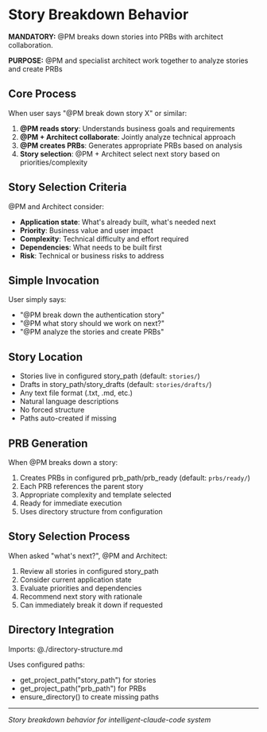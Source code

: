 # Story Breakdown Behavior

**MANDATORY:** @PM breaks down stories into PRBs with architect collaboration.

**PURPOSE:** @PM and specialist architect work together to analyze stories and create PRBs

## Core Process

When user says "@PM break down story X" or similar:
1. **@PM reads story**: Understands business goals and requirements
2. **@PM + Architect collaborate**: Jointly analyze technical approach
3. **@PM creates PRBs**: Generates appropriate PRBs based on analysis
4. **Story selection**: @PM + Architect select next story based on priorities/complexity

## Story Selection Criteria

@PM and Architect consider:
- **Application state**: What's already built, what's needed next
- **Priority**: Business value and user impact
- **Complexity**: Technical difficulty and effort required
- **Dependencies**: What needs to be built first
- **Risk**: Technical or business risks to address

## Simple Invocation

User simply says:
- "@PM break down the authentication story"
- "@PM what story should we work on next?"
- "@PM analyze the stories and create PRBs"

## Story Location

- Stories live in configured story_path (default: `stories/`)
- Drafts in story_path/story_drafts (default: `stories/drafts/`)
- Any text file format (.txt, .md, etc.)
- Natural language descriptions
- No forced structure
- Paths auto-created if missing

## PRB Generation

When @PM breaks down a story:
1. Creates PRBs in configured prb_path/prb_ready (default: `prbs/ready/`)
2. Each PRB references the parent story
3. Appropriate complexity and template selected
4. Ready for immediate execution
5. Uses directory structure from configuration

## Story Selection Process

When asked "what's next?", @PM and Architect:
1. Review all stories in configured story_path
2. Consider current application state
3. Evaluate priorities and dependencies
4. Recommend next story with rationale
5. Can immediately break it down if requested

## Directory Integration

Imports:
@./directory-structure.md

Uses configured paths:
- get_project_path("story_path") for stories
- get_project_path("prb_path") for PRBs
- ensure_directory() to create missing paths

---
*Story breakdown behavior for intelligent-claude-code system*